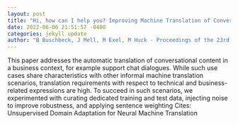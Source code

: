 ```yaml
--- 
layout: post 
title: "Hi, how can I help you? Improving Machine Translation of Conversational Content in a Business Context" 
date: 2022-06-06 21:51:57 -0400 
categories: jekyll update 
author: "B Buschbeck, J Mell, M Exel, M Huck - Proceedings of the 23rd Annual Conference of , 2022" 
--- 
```

This paper addresses the automatic translation of conversational content in a business context, for example support chat dialogues. While such use cases share characteristics with other informal machine translation scenarios, translation requirements with respect to technical and business-related expressions are high. To succeed in such scenarios, we experimented with curating dedicated training and test data, injecting noise to improve robustness, and applying sentence weighting Cites: Unsupervised Domain Adaptation for Neural Machine Translation